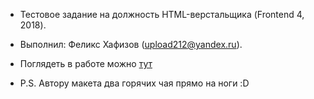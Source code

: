 * Тестовое задание на должность HTML-верстальщика (Frontend 4, 2018).

* Выполнил: Феликс Хафизов (upload212@yandex.ru).

* Поглядеть в работе можно [тут](http://calando-bottom.000webhostapp.com/testing)

* P.S. Автору макета два горячих чая прямо на ноги :D